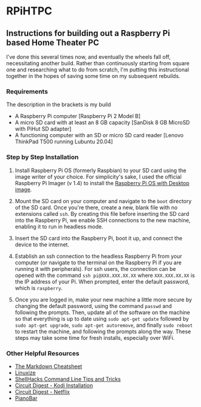 # RPiHTPC
## Instructions for building out a Raspberry Pi based Home Theater PC
I've done this several times now, and eventually the wheels fall off, necessitating another build. Rather than continuously starting from square one and researching what to do from scratch, I'm putting this instructional together in the hopes of saving some time on my subsequent rebuilds. 

### Requirements
The description in the brackets is my build
* A Raspberry Pi computer [Raspberry Pi 2 Model B]
* A micro SD card with at least an 8 GB capacity [SanDisk 8 GB MicroSD with PiHut SD adapter]
* A functioning computer with an SD or micro SD card reader [Lenovo ThinkPad T500 running Lubuntu 20.04]

### Step by Step Installation
1. Install Raspberry Pi OS (formerly Raspbian) to your SD card using the image writer of your choice. For simplicity's sake, I used the official Raspberry Pi Imager (v 1.4) to install the [Raspberry Pi OS with Desktop image](https://downloads.raspberrypi.org/raspios_armhf/images/raspios_armhf-2020-08-24/2020-08-20-raspios-buster-armhf.zip).

2. Mount the SD card on your computer and navigate to the `boot` directory of the SD card. Once you're there, create a new, blank file with no extensions called `ssh`. By creating this file before inserting the SD card into the Raspberry Pi, we enable SSH connections to the new machine, enabling it to run in headless mode. 

2. Insert the SD card into the Raspberry Pi, boot it up, and connect the device to the internet. 

3. Establish an ssh connection to the headless Raspberry Pi from your computer (or navigate to the terminal on the Raspberry Pi if you are running it with peripherals). For ssh users, the connection can be opened with the command `ssh pi@XXX.XXX.XX.XX` where `XXX.XXX.XX.XX` is the IP address of your Pi. When prompted, enter the default password, which is `raspberry`. 

4. Once you are logged in, make your new machine a little more secure by changing the default password, using the command `passwd` and following the prompts. Then, update all of the software on the machine so that everything is up to date using `sudo apt-get update` followed by `sudo apt-get upgrade`, `sudo apt-get autoremove`, and finally `sudo reboot` to restart the machine, and following the prompts along the way. These steps may take some time for fresh installs, especially over WiFi.  

### Other Helpful Resources
* [The Markdown Cheatsheet](https://github.com/tchapi/markdown-cheatsheet/blob/master/README.md)
* [Linuxize](https://linuxize.com/post/how-to-enable-ssh-on-raspberry-pi/)
* [ShellHacks Command Line Tips and Tricks](https://www.shellhacks.com/raspberry-pi-default-password-how-to-change/)
* [Circuit Digest - Kodi Installation](https://circuitdigest.com/microcontroller-projects/install-kodi-on-raspberry-pi)
* [Circuit Digest - Netflix](https://circuitdigest.com/microcontroller-projects/how-to-watch-netflix-on-raspberry-pi)
* [PianoBar](https://www.instructables.com/Wireless-Raspberry-Pi-Radio-Pianobar/)
